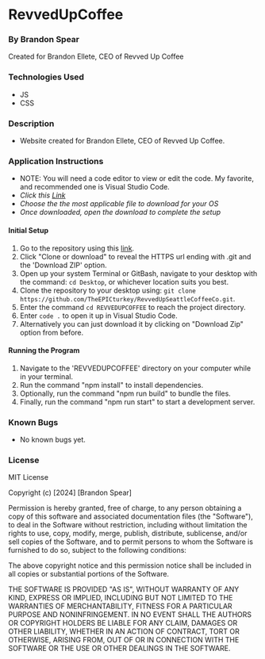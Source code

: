 # RevvedUpCoffee

### By Brandon Spear

Created for Brandon Ellete, CEO of Revved Up Coffee

### Technologies Used
  * JS
  * CSS

### Description
* Website created for Brandon Ellete, CEO of Revved Up Coffee.

### Application Instructions
* NOTE: You will need a code editor to view or edit the code. My favorite, and recommended one is Visual Studio Code.
* _Click this [Link](https://code.visualstudio.com/download)_
* _Choose the the most applicable file to download for your OS_
* _Once downloaded, open the download to complete the setup_

#### Initial Setup 
1. Go to the repository using this [link](https://github.com/TheEPICturkey/RevvedUpSeattleCoffeeCo).
2. Click "Clone or download" to reveal the HTTPS url ending with .git and the 'Download ZIP' option.
3. Open up your system Terminal or GitBash, navigate to your desktop with the command: `cd Desktop`, or whichever location suits you best.
4. Clone the repository to your desktop using: `git clone https://github.com/TheEPICturkey/RevvedUpSeattleCoffeeCo.git`.
5. Enter the command `cd REVVEDUPCOFFEE` to reach the project directory.
6. Enter `code .` to open it up in Visual Studio Code.
7. Alternatively you can just download it by clicking on "Download Zip" option from before.

#### Running the Program
1. Navigate to the 'REVVEDUPCOFFEE' directory on your computer while in your terminal.
2. Run the command "npm install" to install dependencies.
3. Optionally, run the command "npm run build" to bundle the files.
4. Finally, run the command "npm run start" to start a development server.

### Known Bugs
  * No known bugs yet.
  
### License
MIT License

Copyright (c) [2024] [Brandon Spear]

Permission is hereby granted, free of charge, to any person obtaining a copy
of this software and associated documentation files (the "Software"), to deal
in the Software without restriction, including without limitation the rights
to use, copy, modify, merge, publish, distribute, sublicense, and/or sell
copies of the Software, and to permit persons to whom the Software is
furnished to do so, subject to the following conditions:

The above copyright notice and this permission notice shall be included in all
copies or substantial portions of the Software.

THE SOFTWARE IS PROVIDED "AS IS", WITHOUT WARRANTY OF ANY KIND, EXPRESS OR
IMPLIED, INCLUDING BUT NOT LIMITED TO THE WARRANTIES OF MERCHANTABILITY,
FITNESS FOR A PARTICULAR PURPOSE AND NONINFRINGEMENT. IN NO EVENT SHALL THE
AUTHORS OR COPYRIGHT HOLDERS BE LIABLE FOR ANY CLAIM, DAMAGES OR OTHER
LIABILITY, WHETHER IN AN ACTION OF CONTRACT, TORT OR OTHERWISE, ARISING FROM,
OUT OF OR IN CONNECTION WITH THE SOFTWARE OR THE USE OR OTHER DEALINGS IN THE
SOFTWARE.